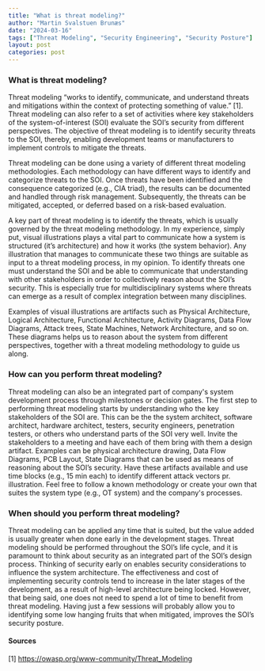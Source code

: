 ```yaml
---
title: "What is threat modeling?"
author: "Martin Svalstuen Brunæs"
date: "2024-03-16"
tags: ["Threat Modeling", "Security Engineering", "Security Posture"]
layout: post
categories: post
---
```


### What is threat modeling?

Threat modeling “works to identify, communicate, and understand threats and mitigations within the context of protecting something of value.” [1]. Threat modeling can also refer to a set of activities where key stakeholders of the system-of-interest (SOI) evaluate the SOI’s security from different perspectives. The objective of threat modeling is to identify security threats to the SOI, thereby, enabling development teams or manufacturers to implement controls to mitigate the threats. 

Threat modeling can be done using a variety of different threat modeling methodologies. Each methodology can have different ways to identify and categorize threats to the SOI. Once threats have been identified and the consequence categorized (e.g., CIA triad), the results can be documented and handled through risk management. Subsequently, the threats can be mitigated, accepted, or deferred based on a risk-based evaluation. 

A key part of threat modeling is to identify the threats, which is usually governed by the threat modeling methodology. In my experience, simply put, visual illustrations plays a vital part to communicate how a system is structured (it’s architecture) and how it works (the system behavior). Any illustration that manages to communicate these two things are suitable as input to a threat modeling process, in my opinion. To identify threats one must understand the SOI and be able to communicate that understanding with other stakeholders in order to collectively reason about the SOI’s security. This is especially true for multidisciplinary systems where threats can emerge as a result of complex integration between many disciplines. 

Examples of visual illustrations are artifacts such as Physical Architecture, Logical Architecture, Functional Architecture, Activity Diagrams, Data Flow Diagrams, Attack trees, State Machines, Network Architecture, and so on. These diagrams helps us to reason about the system from different perspectives, together with a threat modeling methodology to guide us along. 


### How can you perform threat modeling?

Threat modeling can also be an integrated part of company's system development process through milestones or decision gates. The first step to performing threat modeling starts by understanding who the key stakeholders of the SOI are. This can be the the system architect, software architect, hardware architect, testers, security engineers, penetration testers, or others who understand parts of the SOI very well. Invite the stakeholders to a meeting and have each of them bring with them a design artifact. Examples can be physical architecture drawing, Data Flow Diagrams, PCB Layout, State Diagrams that can be used as means of reasoning about the SOI’s security. Have these artifacts available and use time blocks (e.g., 15 min each) to identify different attack vectors pr. illustration. Feel free to follow a known methodology or create your own that suites the system type (e.g., OT system) and the company's processes.


### When should you perform threat modeling?

Threat modeling can be applied any time that is suited, but the value added is usually greater when done early in the development stages. Threat modeling should be performed throughout the SOI’s life cycle, and it is paramount to think about security as an integrated part of the SOI’s design process. Thinking of security early on enables security considerations to influence the system architecture. The effectiveness and cost of implementing security controls tend to increase in the later stages of the development, as a result of high-level architecture being locked. However, that being said, one does not need to spend a lot of time to benefit from threat modeling. Having just a few sessions will probably allow you to identifying some low hanging fruits that when mitigated, improves the SOI’s security posture. 


#### Sources
[1] https://owasp.org/www-community/Threat_Modeling

